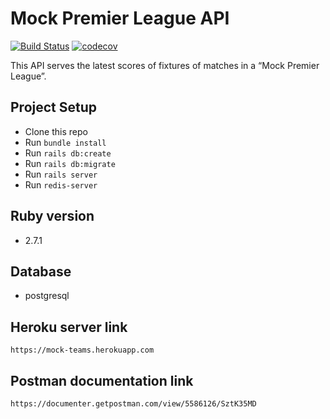 # Mock Premier League API
[![Build Status](https://travis-ci.org/toluola/mock-fixture.svg?branch=master)](https://travis-ci.org/toluola/mock-fixture) [![codecov](https://codecov.io/gh/toluola/mock-fixture/branch/master/graph/badge.svg)](https://codecov.io/gh/toluola/mock-fixture)

This API serves the latest scores of fixtures of matches in a “Mock Premier League”.

## Project Setup

* Clone this repo
* Run `bundle install`
* Run `rails db:create`
* Run `rails db:migrate`
* Run `rails server`
* Run `redis-server`

## Ruby version
* 2.7.1

## Database
* postgresql

## Heroku server link
`https://mock-teams.herokuapp.com`

## Postman documentation link
`https://documenter.getpostman.com/view/5586126/SztK35MD`
